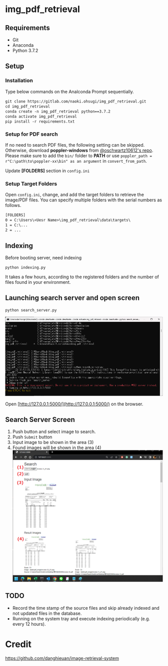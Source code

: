 # img_pdf_retrieval

## Requirements
- Git
- Anaconda
- Python 3.7.2

## Setup

### Installation
Type below commands on the Analconda Prompt sequentially.
```
git clone https://gitlab.com/naoki.ohsugi/img_pdf_retrieval.git
cd img_pdf_retrieval
conda create -n img_pdf_retrieval python==3.7.2
conda activate img_pdf_retrieval
pip install -r requirements.txt
```

### Setup for PDF search
If no need to search PDF files, the following setting can be skipped. Otherwise, download **poppler-windows** from [@oschwartz10612's repo](https://github.com/oschwartz10612/poppler-windows/releases/).
Please make sure to add the `bin/` folder to **PATH** or use `poppler_path = r"C:\path\to\poppler-xx\bin" as an argument` in `convert_from_path`.

Update **[FOLDERS]** section in `config.ini`

### Setup Target Folders
Open `config.ini`, change, and add the target folders to retrieve the image/PDF files. You can specify multiple folders with the serial numbers as follows.

```
[FOLDERS]
0 = C:\Users\<Uesr Name>\img_pdf_retrieval\data\targets\
1 = C:\...
2 = ...
```

## Indexing
Before booting server, need indexing 
```
python indexing.py
```

It takes a few hours, according to the registered folders and the number of files found in your environment.

## Launching search server and open screen
```
python search_server.py
```
![search_server_commandline.png](./images/search_server_commandline.png)

Open [http://127.0.0.1:5000/](http://127.0.0.1:5000/) on the browser.

## Search Server Screen
 1. Push button and select image to search.
 2. Push `Submit` button
 3. Input image to be shown in the area (3)
 4. Found images will be shown in the area (4)
![search_server_screen.png](./images/search_server_screen.png)

## TODO
 - Record the time stamp of the source files and skip already indexed and not updated files in the database.
 - Running on the system tray and execute indexing periodically (e.g. every 12 hours).

# Credit
https://github.com/danghieuan/image-retrieval-system
